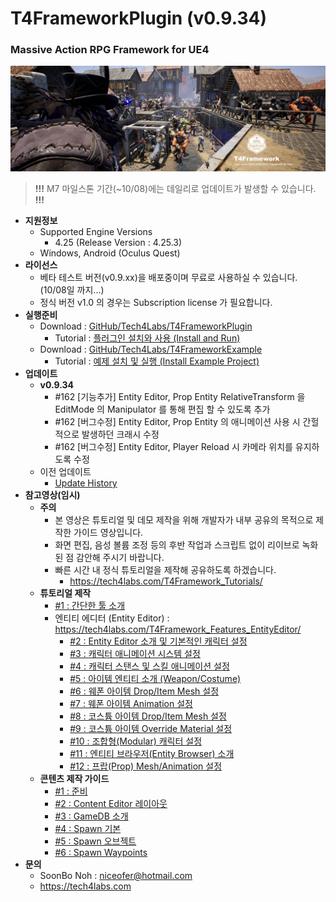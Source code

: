 # T4FrameworkPlugin (v0.9.34)
### Massive Action RPG Framework for UE4

![Epic_MegaGrants_Recipient](./T4Framework_Title.png)

> **!!!** M7 마일스톤 기간(~10/08)에는 데일리로 업데이트가 발생할 수 있습니다. **!!!**

- **지원정보**
  - Supported Engine Versions
    - 4.25 (Release Version : 4.25.3)
  - Windows, Android (Oculus Quest)
- **라이선스**
  - 베타 테스트 버전(v0.9.xx)을 배포중이며 무료로 사용하실 수 있습니다. (10/08일 까지...)
  - 정식 버전 v1.0 의 경우는 Subscription license 가 필요합니다.
- **실행준비**
  - Download : [GitHub/Tech4Labs/T4FrameworkPlugin](https://github.com/Tech4Labs/T4FrameworkPlugin)
    - Tutorial : [플러그인 설치와 사용 (Install and Run)](https://tech4labs.com/Tutorials/1_InstallAndRun/)
  - Download : [GitHub/Tech4Labs/T4FrameworkExample](https://github.com/Tech4Labs/T4FrameworkExample)
    - Tutorial : [예제 설치 및 실행 (Install Example Project)](https://tech4labs.com/Tutorials/2_InstallExampleProject/)
- **업데이트**
  - **v0.9.34**
    - #162 [기능추가] Entity Editor, Prop Entity RelativeTransform 을 EditMode 의 Manipulator 를 통해 편집 할 수 있도록 추가
    - #162 [버그수정] Entity Editor, Prop Entity 의 애니메이션 사용 시 간헐적으로 발생하던 크래시 수정
	- #162 [버그수정] Entity Editor, Player Reload 시 카메라 위치를 유지하도록 수정
  - 이전 업데이트
    - [Update History](./UpdateHistory.md)
- **참고영상(임시)**
  - **주의**
    - 본 영상은 튜토리얼 및 데모 제작을 위해 개발자가 내부 공유의 목적으로 제작한 가이드 영상입니다.
    - 화면 편집, 음성 볼륨 조정 등의 후반 작업과 스크립트 없이 리이브로 녹화된 점 감안해 주시기 바랍니다.
	- 빠른 시간 내 정식 튜토리얼을 제작해 공유하도록 하겠습니다.
	  - https://tech4labs.com/T4Framework_Tutorials/
  - **튜토리얼 제작**
    - [#1 : 간단한 툴 소개](https://youtu.be/r29O3YdeV7E)
	- 엔티티 에디터 (Entity Editor) : https://tech4labs.com/T4Framework_Features_EntityEditor/
      - [#2 : Entity Editor 소개 및 기본적인 캐릭터 설정](https://youtu.be/dGmG2QWp_wo)
      - [#3 : 캐릭터 애니메이션 시스템 설정](https://youtu.be/nS3N1X3Dh1o)
      - [#4 : 캐릭터 스탠스 및 스킬 애니메이션 설정](https://youtu.be/XaPErl6Zypg)
      - [#5 : 아이템 엔티티 소개 (Weapon/Costume)](https://youtu.be/lX8tb-azEQQ)
      - [#6 : 웨폰 아이템 Drop/Item Mesh 설정](https://youtu.be/R1mB9WCzAto)
      - [#7 : 웨폰 아이템 Animation 설정](https://youtu.be/ajs6sW0QK_s)
      - [#8 : 코스튬 아이템 Drop/Item Mesh 설정](https://youtu.be/vZ4OO3M2OTY)
      - [#9 : 코스튬 아이템 Override Material 설정](https://youtu.be/LRRBrXH0b8k)
	  - [#10 : 조합형(Modular) 캐릭터 설정](https://youtu.be/JYd_X66RD2c)
	  - [#11 : 엔티티 브라우저(Entity Browser) 소개](https://youtu.be/-aVTZihDUHo)
	  - [#12 : 프랍(Prop) Mesh/Animation 설정](https://youtu.be/6uU5MU99UpU)
  - **콘텐츠 제작 가이드**
    - [#1 : 준비](https://youtu.be/LFErpgcwbnc)
    - [#2 : Content Editor 레이아웃](https://youtu.be/W3XC4lnz6Og)
    - [#3 : GameDB 소개](https://youtu.be/JzJgi4McRWQ)
    - [#4 : Spawn 기본](https://youtu.be/sonSG9Qsaws)
    - [#5 : Spawn 오브젝트](https://youtu.be/M1OQyaR1Ors)
    - [#6 : Spawn Waypoints](https://youtu.be/cbDLHxQRolI)
- **문의**
  - SoonBo Noh : <niceofer@hotmail.com>
  - <https://tech4labs.com>
